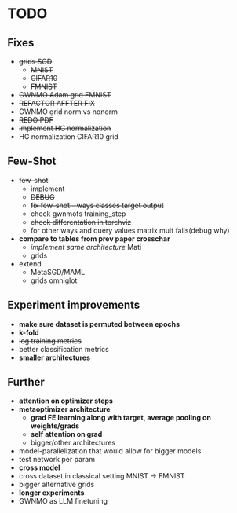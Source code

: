 # TODO

## Fixes
- ~~grids SGD~~
    - ~~MNIST~~
    - ~~CIFAR10~~
    - ~~FMNIST~~
- ~~GWNMO Adam grid FMNIST~~
- ~~REFACTOR AFFTER FIX~~
- ~~GWNMO grid norm vs nonorm~~
- ~~REDO PDF~~
- ~~implement HG normalization~~
- ~~HG normalization CIFAR10 grid~~

## Few-Shot
- ~~few-shot~~
    - ~~implement~~
    - ~~DEBUG~~
    - ~~fix few-shot - ways classes target output~~
    - ~~check gwnmofs training_step~~
    - ~~check differentation in torchviz~~
    - for other ways and query values matrix mult fails(debug why)
- **compare to tables from prev paper crosschar**
    - *implement same architecture* Mati
    - grids
- extend
    - MetaSGD/MAML
    - grids omniglot

## Experiment improvements
- **make sure dataset is permuted between epochs**
- **k-fold**
- ~~log training metrics~~
- better classification metrics
- **smaller architectures**

## Further
- **attention on optimizer steps**
- **metaoptimizer architecture**
    - **grad FE learning along with target, average pooling on weights/grads**
    - **self attention on grad**
    - bigger/other architectures
- model-parallelization that would allow for bigger models  
- test network per param
- **cross model**
- cross dataset in classical setting MNIST -> FMNIST
- bigger alternative grids
- **longer experiments**
- GWNMO as LLM finetuning